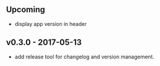 ## Upcoming
* display app version in header  

## v0.3.0 - 2017-05-13
* add release tool for changelog and version management. 
